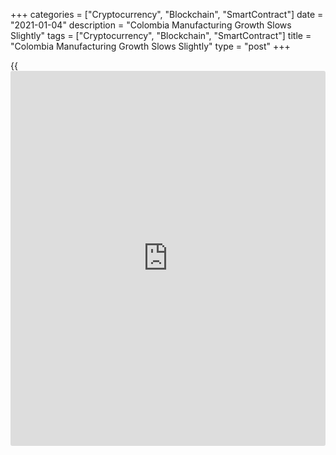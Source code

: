 +++
categories = ["Cryptocurrency", "Blockchain", "SmartContract"]
date = "2021-01-04"
description = "Colombia Manufacturing Growth Slows Slightly"
tags = ["Cryptocurrency", "Blockchain", "SmartContract"]
title = "Colombia Manufacturing Growth Slows Slightly"
type = "post"
+++

{{<iframe id="large-banner" src="https://www.bounty.group/#slide=1.0" width="100%" height="600" scrolling="no" style="border: 0px solid rgb(216, 221, 230); border-radius: 3px;">}}

Colombia's manufacturing sector expansion lost some steam in December
amid a slowing in output growth, survey data from IHS Markit showed on
Monday.

The Davivienda purchasing manager's index for the manufacturing sector
dropped to 51.8 from 52.1 in November. A reading above 50 suggest growth
in the sector.

The Colombian manufacturing sector expanded for the seventh month in a
row.

New orders grew for a consecutive third month and at the fastest pace
since July, thanks to better demand and restocking efforts of clients.

Meanwhile, production growth slowed due to difficulties in procuring
some key materials.

Employment grew for a third month, but at a slightly slower pace than in
November.

"Firms are positive about the outlook, as evidenced by an improvement in
[business][1] confidence and initiatives to replace staff laid off at
the onset of COVID-19," Pollyanna De Lima, economics associate director
at IHS Markit, said.

"Companies have, however, some concerns which are centered on their
ability to lift safety stocks, a second spike of cases before a vaccine
roll-out and a slow economic recovery."

For comments and feedback [contact](https://www.playgroundfx.com/contact/): editorial@rtt[news](https://www.letsplayfx.com/blog/forex-news-website/).com

[Economic News][2]

 **What parts of the world are seeing the best (and worst) economic
performances lately? Click[here][3] to check out our [Econ Scorecard][3]
and find out! See up-to-the-moment [ranking](https://www.playgroundfx.com/blog/crypto-exchange-ranking/)s for the best and worst
performers in [GDP][4], [unemployment rate][5], [inflation][6] and much
more.**

   1. www.rtt[news](https://www.letsplayfx.com/blog/forex-news-website/).com/Content/Business.aspx
   2. www.rtt[news](https://www.letsplayfx.com/blog/forex-news-website/).com/Content/EconomicNews.aspx
   3. www.rtt[news](https://www.letsplayfx.com/blog/forex-news-website/).com/economic-scorecard/world-rank/retail-sales/highest-performance.aspx
   4. www.rtt[news](https://www.letsplayfx.com/blog/forex-news-website/).com/economic-scorecard/world-rank/GDP/highest-performance.aspx
   5. www.rtt[news](https://www.letsplayfx.com/blog/forex-news-website/).com/economic-scorecard/world-rank/unemployment-rate/lowest-performance.aspx
   6. www.rtt[news](https://www.letsplayfx.com/blog/forex-news-website/).com/economic-scorecard/world-rank/CPI/highest-performance.aspx